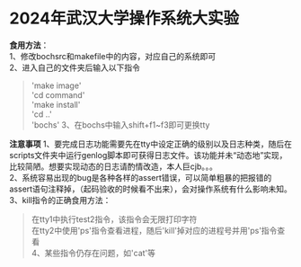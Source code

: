 # 2024年武汉大学操作系统大实验
**食用方法**：  
1、修改bochsrc和makefile中的内容，对应自己的系统即可  
2、进入自己的文件夹后输入以下指令  
> 'make image'  
> 'cd command'  
> 'make install'  
> 'cd ..'  
> 'bochs'
3、在bochs中输入shift+f1~f3即可更换tty

**注意事项**
1、要完成日志功能需要先在tty中设定正确的级别以及日志种类，随后在scripts文件夹中运行genlog脚本即可获得日志文件。该功能并未“动态地”实现，比较简陋。想要实现动态的日志请酌情改造，本人巨cjb。。。  
2、系统容易出现的bug是各种各样的assert错误，可以简单粗暴的把报错的assert语句注释掉，（起码验收的时候看不出来），会对操作系统有什么影响未知。  
3、kill指令的正确食用方法：  
> 在tty1中执行test2指令，该指令会无限打印字符  
> 在tty2中使用'ps'指令查看进程，随后'kill'掉对应的进程号并用'ps'指令查看  
4、某些指令仍存在问题，如'cat'等  
